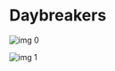# Daybreakers

![img 0](https://i.imgur.com/cy52C96.jpg)

![img 1](https://i.imgur.com/pyjUHZ2.png)

